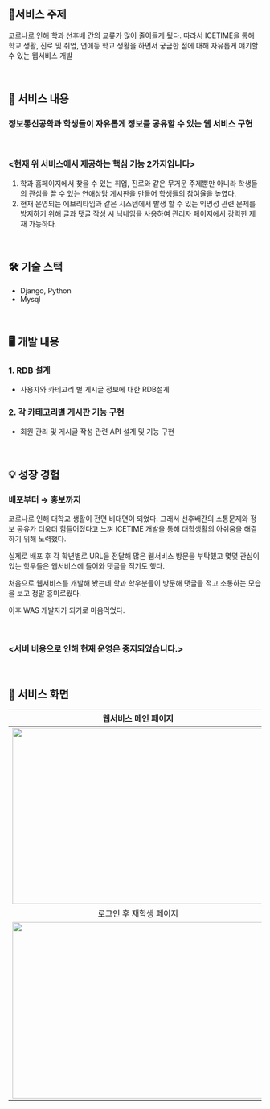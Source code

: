 ## 🤘서비스 주제
코로나로 인해 학과 선후배 간의 교류가 많이 줄어들게 됬다. 따라서 ICETIME을 통해 학교 생활, 진로 및 취업, 연애등 학교 생활을 하면서 궁금한 점에 대해 자유롭게 얘기할 수 있는 웹서비스 개발

</br>

## 📜 서비스 내용
### 정보통신공학과 학생들이 자유롭게 정보를 공유할 수 있는 웹 서비스 구현

</br>

### <현재 위 서비스에서 제공하는 핵심 기능 2가지입니다>

1. 학과 홈페이지에서 찾을 수 있는 취업, 진로와 같은 무거운 주제뿐만 아니라 학생들의 관심을 끌 수 있는 연애상담 게시판을 만들어 학생들의 참여율을 높였다.
2. 현재 운영되는 에브리타임과 같은 시스템에서 발생 할 수 있는 익명성 관련 문제를 방지하기 위해 글과 댓글 작성 시 닉네임을 사용하여 관리자 페이지에서 강력한 제재 가능하다.

</br>

## 🛠 기술 스택

- Django, Python
- Mysql

</br>

## 🖥 개발 내용

### 1. RDB 설계

- 사용자와 카테고리 별 게시글 정보에 대한 RDB설계

### 2. 각 카테고리별 게시판 기능 구현

- 회원 관리 및 게시글 작성 관련 API 설계 및 기능 구현

</br>

## 💡 성장 경험

### 배포부터 → 홍보까지

코로나로 인해 대학교 생활이 전면 비대면이 되었다. 그래서 선후배간의 소통문제와 정보 공유가 더욱더 힘들어졌다고 느껴 ICETIME 개발을 통해 대학생활의 아쉬움을 해결하기 위해 노력했다.

실제로 배포 후 각 학년별로 URL을 전달해 많은 웹서비스 방문을 부탁했고 몇몇 관심이 있는 학우들은 웹서비스에 들어와 댓글을 적기도 했다.

처음으로 웹서비스를 개발해 봤는데 학과 학우분들이 방문해 댓글을 적고 소통하는 모습을 보고 정말 흥미로웠다.

이후 WAS 개발자가 되기로 마음먹었다. 

</br>

### <서버 비용으로 인해 현재 운영은 중지되었습니다.>


</br>

## 👀 서비스 화면
|               웹서비스 메인 페이지            |               로그인 전 재학생 페이지            |
|   :---------------------------------:    |     :-------------------------------:      |
| <img src="https://user-images.githubusercontent.com/64251951/215012075-c1b226e9-0653-4c1c-b595-b59f539f73c0.png" width="500" height="350"/>|<img src="https://user-images.githubusercontent.com/64251951/215012086-a55f69b1-207f-4bd7-a597-3f2ff2a63f18.png" width="500" height="350"/>
|             로그인 후 재학생 페이지            |               게시글 작성 페이지              |
| <img src="https://user-images.githubusercontent.com/64251951/215012094-94159d81-f837-47c8-9646-e489b0d14439.png" width="500" height="350"/>|<img src="https://user-images.githubusercontent.com/64251951/215012102-3ad0e549-1bca-4a32-ab76-fb08ed90d8d3.png" width="500" height="350"/>
